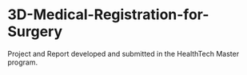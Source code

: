 # 3D-Medical-Registration-for-Surgery
Project and Report developed and submitted in the HealthTech Master program.

